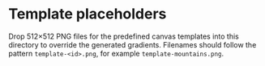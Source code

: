 # Template placeholders

Drop 512×512 PNG files for the predefined canvas templates into this directory to override the generated gradients. Filenames should follow the pattern `template-<id>.png`, for example `template-mountains.png`.
